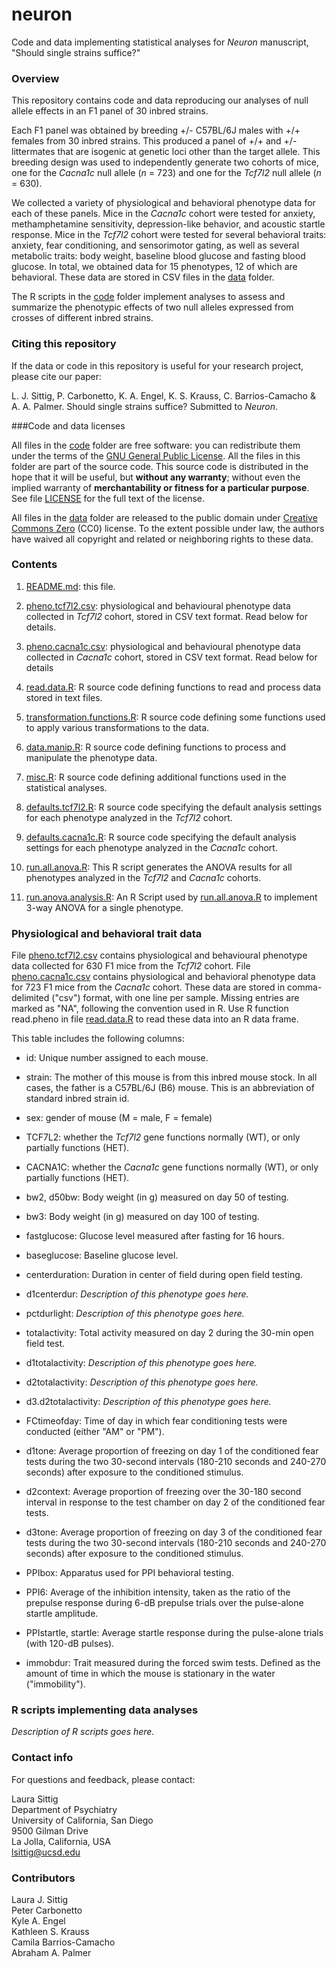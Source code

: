 # neuron

Code and data implementing statistical analyses for *Neuron*
manuscript, "Should single strains suffice?"

### Overview

This repository contains code and data reproducing our analyses of
null allele effects in an F1 panel of 30 inbred strains.

Each F1 panel was obtained by breeding +/- C57BL/6J males with +/+
females from 30 inbred strains. This produced a panel of +/+ and +/-
littermates that are isogenic at genetic loci other than the target
allele. This breeding design was used to independently generate two
cohorts of mice, one for the *Cacna1c* null allele (*n* = 723) and one
for the *Tcf7l2* null allele (*n* = 630).

We collected a variety of physiological and behavioral phenotype data
for each of these panels. Mice in the *Cacna1c* cohort were tested for
anxiety, methamphetamine sensitivity, depression-like behavior, and
acoustic startle response. Mice in the *Tcf7l2* cohort were tested for
several behavioral traits: anxiety, fear conditioning, and
sensorimotor gating, as well as several metabolic traits: body weight,
baseline blood glucose and fasting blood glucose. In total, we
obtained data for 15 phenotypes, 12 of which are behavioral. These
data are stored in CSV files in the [data](data) folder.

The R scripts in the [code](code) folder implement analyses to assess
and summarize the phenotypic effects of two null alleles expressed
from crosses of different inbred strains.

### Citing this repository

If the data or code in this repository is useful for your research
project, please cite our paper:

L. J. Sittig, P. Carbonetto, K. A. Engel, K. S. Krauss, C.
Barrios-Camacho & A. A. Palmer. Should single strains suffice?
Submitted to *Neuron*.

###Code and data licenses

All files in the [code](code) folder are free software: you can
redistribute them under the terms of the
[GNU General Public License](http://www.gnu.org/licenses/gpl.html). All
the files in this folder are part of the source code. This source code
is distributed in the hope that it will be useful, but **without any
warranty**; without even the implied warranty of **merchantability or
fitness for a particular purpose**. See file [LICENSE](code/LICENSE)
for the full text of the license.

All files in the [data](data) folder are released to the public domain
under
[Creative Commons Zero](http://creativecommons.org/publicdomain/zero/1.0)
(CC0) license. To the extent possible under law, the authors have
waived all copyright and related or neighboring rights to these data.

### Contents

1. [README.md](README.md): this file.

2. [pheno.tcf7l2.csv](data/pheno.tcf7l2.csv): physiological and
behavioural phenotype data collected in *Tcf7l2* cohort, stored in CSV
text format. Read below for details.

3. [pheno.cacna1c.csv](data/pheno.cacna1c.csv): physiological and
behavioural phenotype data collected in *Cacna1c* cohort, stored in
CSV text format. Read below for details

4. [read.data.R](code/read.data.R): R source code defining functions
to read and process data stored in text files.

5. [transformation.functions.R](code/transformation.functions.R): R
source code defining some functions used to apply various
transformations to the data.

6. [data.manip.R](code/data.manip.R): R source code defining functions
to process and manipulate the phenotype data.

7. [misc.R](code/misc.R): R source code defining additional functions
used in the statistical analyses.

8. [defaults.tcf7l2.R](code/defaults.tcf7l2.R): R source code
specifying the default analysis settings for each phenotype analyzed
in the *Tcf7l2* cohort.

9. [defaults.cacna1c.R](code/defaults.cacna1c.R): R source code
specifying the default analysis settings for each phenotype analyzed
in the *Cacna1c* cohort.

10. [run.all.anova.R](code/run.all.anova.R): This R script generates
the ANOVA results for all phenotypes analyzed in the *Tcf7l2* and
*Cacna1c* cohorts.

11. [run.anova.analysis.R](code/run.anova.analysis.R): An R Script
used by [run.all.anova.R](code/run.all.anova.R) to implement 3-way
ANOVA for a single phenotype.

### Physiological and behavioral trait data

File [pheno.tcf7l2.csv](data/pheno.tcf7l2.csv) contains physiological
and behavioural phenotype data collected for 630 F1 mice from the
*Tcf7l2* cohort. File [pheno.cacna1c.csv](data/pheno.cacna1c.csv)
contains physiological and behavioral phenotype data for 723 F1 mice
from the *Cacna1c* cohort. These data are stored in comma-delimited
("csv") format, with one line per sample. Missing entries are marked
as "NA", following the convention used in R. Use R function read.pheno
in file [read.data.R](code/read.data.R) to read these data into an R
data frame.

This table includes the following columns:

+ id: Unique number assigned to each mouse.

+ strain: The mother of this mouse is from this inbred mouse stock. In
all cases, the father is a C57BL/6J (B6) mouse. This is an
abbreviation of standard inbred strain id.

+ sex: gender of mouse (M = male, F = female)

+ TCF7L2: whether the *Tcf7l2* gene functions normally (WT), or only
partially functions (HET).

+ CACNA1C: whether the *Cacna1c* gene functions normally (WT), or only
partially functions (HET).

+ bw2, d50bw: Body weight (in g) measured on day 50 of testing.

+ bw3: Body weight (in g) measured on day 100 of testing.

+ fastglucose: Glucose level measured after fasting for 16 hours.

+ baseglucose: Baseline glucose level.

+ centerduration: Duration in center of field during open field
testing.

+ d1centerdur: *Description of this phenotype goes here.*

+ pctdurlight: *Description of this phenotype goes here.*

+ totalactivity: Total activity measured on day 2 during the 30-min
open field test.

+ d1totalactivity: *Description of this phenotype goes here.*

+ d2totalactivity: *Description of this phenotype goes here.*

+ d3.d2totalactivity: *Description of this phenotype goes here.*

+ FCtimeofday: Time of day in which fear conditioning tests were
conducted (either "AM" or "PM").

+ d1tone: Average proportion of freezing on day 1 of the conditioned
fear tests during the two 30-second intervals (180-210 seconds and
240-270 seconds) after exposure to the conditioned stimulus.

+ d2context: Average proportion of freezing over the 30-180 second
interval in response to the test chamber on day 2 of the conditioned
fear tests.

+ d3tone: Average proportion of freezing on day 3 of the conditioned
fear tests during the two 30-second intervals (180-210 seconds and
240-270 seconds) after exposure to the conditioned stimulus.

+ PPIbox: Apparatus used for PPI behavioral testing.

+ PPI6: Average of the inhibition intensity, taken as the ratio of the
prepulse response during 6-dB prepulse trials over the pulse-alone
startle amplitude.

+ PPIstartle, startle: Average startle response during the pulse-alone
trials (with 120-dB pulses).

+ immobdur: Trait measured during the forced swim tests. Defined as
the amount of time in which the mouse is stationary in the water
("immobility").

### R scripts implementing data analyses

*Description of R scripts goes here.*

### Contact info

For questions and feedback, please contact:

Laura Sittig<br>
Department of Psychiatry<br>
University of California, San Diego<br>
9500 Gilman Drive<br>
La Jolla, California, USA<br>
lsittig@ucsd.edu

### Contributors

Laura J. Sittig<br>
Peter Carbonetto<br>
Kyle A. Engel<br>
Kathleen S. Krauss<br>
Camila Barrios-Camacho<br>
Abraham A. Palmer


